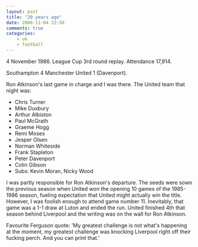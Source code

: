 ```yaml
---
layout: post
title: "20 years ago"
date: 2006-11-04 22:50
comments: true
categories:
    - uk
    - football
---
```

<p>
4 November 1986. League Cup 3rd round replay. Attendance 17,914.
</p>
<p>
Southampton 4  Manchester United 1 (Davenport).
</p>
<p>
Ron Atkinson's last game in charge and I was there. The United team that night was:
<ul>
<li>Chris Turner</li>
<li>Mike Duxbury</li>
<li>Arthur Albiston</li>
<li>Paul McGrath</li>
<li>Graeme Hogg</li>
<li>Remi Moses</li>
<li>Jesper Olsen</li>
<li>Norman Whiteside</li>
<li>Frank Stapleton</li>
<li>Peter Davenport</li>
<li>Colin Gibson</li>
<li>Subs: Kevin Moran, Nicky Wood</li>
</ul>
</p>
<p>
I was partly responsible for Ron Atkinson's departure. The seeds were sown the previous season when United won the opening 10 games of the 1985-1986 season, fueling expectation that United might actually win the title. However, I was foolish enough to attend game number 11. Inevitably, that game was a 1-1 draw at Luton and ended the run. United finished 4th that season behind Liverpool and the writing was on the wall for Ron Atkinson.
</p>
<p>
Favourite Ferguson quote: 'My greatest challenge is not what's happening at the moment, my greatest challenge was knocking Liverpool right off their fucking perch. And you can print that.'
</p>
